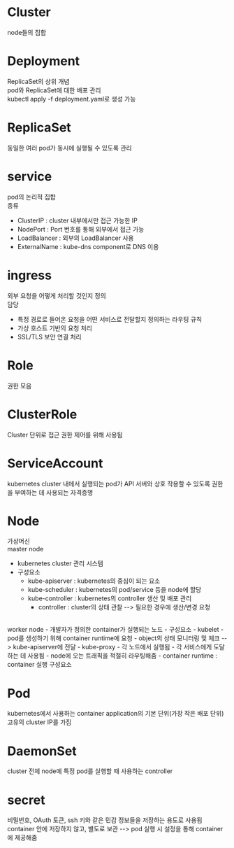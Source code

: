 # Cluster
node들의 집합

# Deployment
ReplicaSet의 상위 개념
</br>
pod와 ReplicaSet에 대한 배포 관리
</br>
kubectl apply -f deployment.yaml로 생성 가능

# ReplicaSet
동일한 여러 pod가 동시에 실행될 수 있도록 관리

# service
pod의 논리적 집합
</br>
종류
- ClusterIP : cluster 내부에서만 접근 가능한 IP
- NodePort : Port 번호를 통해 외부에서 접근 가능
- LoadBalancer : 외부의 LoadBalancer 사용
- ExternalName  : kube-dns component로 DNS 이용

# ingress
외부 요청을 어떻게 처리할 것인지 정의
</br>
담당
- 특정 경로로 들어온 요청을 어떤 서비스로 전달할지 정의하는 라우팅 규칙
- 가상 호스트 기반의 요청 처리
- SSL/TLS 보안 연결 처리

# Role
권한 모음

# ClusterRole
Cluster 단위로 접근 권한 제어를 위해 사용됨

# ServiceAccount
kubernetes cluster 내에서 실행되는 pod가 API 서버와 상호 작용할 수 있도록 권한을 부여하는 데 사용되는 자격증명

# Node
가상머신
</br>
master node
- kubernetes cluster 관리 시스템
- 구성요소
  - kube-apiserver : kubernetes의 중심이 되는 요소
  - kube-scheduler : kubernetes의 pod/service 등을 node에 할당
  - kube-controller : kubernetes의 controller 생산 및 배포 관리
    - controller : cluster의 상태 관찰 --> 필요한 경우에 생산/변경 요청
</br>
worker node
- 개발자가 정의한 container가 실행되는 노드
- 구성요소
  - kubelet
    - pod를 생성하기 위해 container runtime에 요청
    - object의 상태 모니터링 및 체크 --> kube-apiserver에 전달
  - kube-proxy
    - 각 노드에서 실행됨
    - 각 서비스에게 도달하는 데 사용됨
    - node에 오는 트래픽을 적절히 라우팅해줌
  - container runtime : container 실행 구성요소

# Pod
kubernetes에서 사용하는 container application의 기본 단위(가장 작은 배포 단위)
</br>
고유의 cluster IP를 가짐

# DaemonSet
cluster 전체 node에 특정 pod를 실행할 때 사용하는 controller

# secret
비밀번호, OAuth 토큰, ssh 키와 같은 민감 정보들을 저장하는 용도로 사용됨
</br>
container 안에 저장하지 않고, 별도로 보관 --> pod 실행 시 설정을 통해 container에 제공해줌
